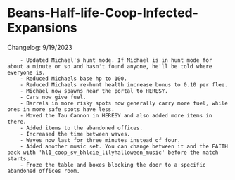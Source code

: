 # Beans-Half-life-Coop-Infected-Expansions


Changelog:
9/19/2023

		- Updated Michael's hunt mode. If Michael is in hunt mode for about a minute or so and hasn't found anyone, he'll be told where everyone is.
		- Reduced Michaels base hp to 100.
		- Reduced Michaels re-hunt health increase bonus to 0.10 per flee.
		- Michael now spawns near the portal to HERESY.
		- Cars now give fuel.
		- Barrels in more risky spots now generally carry more fuel, while ones in more safe spots have less.
		- Moved the Tau Cannon in HERESY and also added more items in there.
		- Added items to the abandoned offices.
		- Increased the time between waves.
		- Waves now last for three minutes instead of four.
		- Added another music set. You can change between it and the FAITH pack with 'hl1_coop_sv_bhlcie_lilyhalloween_music' before the match starts.
		- Froze the table and boxes blocking the door to a specific abandoned offices room.
